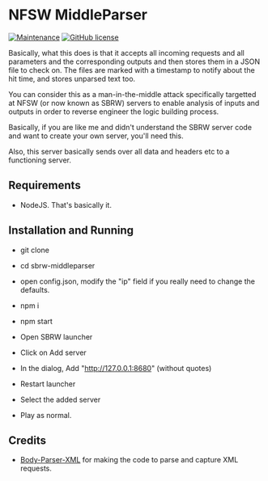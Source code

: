 # NFSW MiddleParser

[![Maintenance](https://img.shields.io/badge/Maintained%3F-yes-green.svg)](https://github.com/aadityachakravarty/sbrw-server/graphs/commit-activity) [![GitHub license](https://img.shields.io/badge/license-MIT-blue.svg)](https://github.com/racesphere/sbrw-middleparser/blob/master/LICENSE)

Basically, what this does is that it accepts all incoming requests and all parameters and the corresponding outputs and then stores them in a JSON file to check on. The files are marked with a timestamp to notify about the hit time, and stores unparsed text too.

You can consider this as a man-in-the-middle attack specifically targetted at NFSW (or now known as SBRW) servers to enable analysis of inputs and outputs in order to reverse engineer the logic building process.

Basically, if you are like me and didn't understand the SBRW server code and want to create your own server, you'll need this.

Also, this server basically sends over all data and headers etc to a functioning server.

## Requirements

* NodeJS. That's basically it.

## Installation and Running

* git clone

* cd sbrw-middleparser

* open config.json, modify the "ip" field if you really need to change the defaults.

* npm i

* npm start

* Open SBRW launcher

* Click on Add server

* In the dialog, Add "http://127.0.0.1:8680" (without quotes)

* Restart launcher

* Select the added server

* Play as normal.

## Credits

* [Body-Parser-XML](https://www.npmjs.com/package/body-parser-xml) for making the code to parse and capture XML requests.